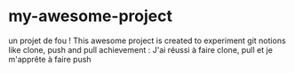 # my-awesome-project
un projet de fou !
This awesome project is created to experiment git notions like clone, push and pull
achievement : J'ai réussi à faire clone, pull et je m'apprête à faire push
